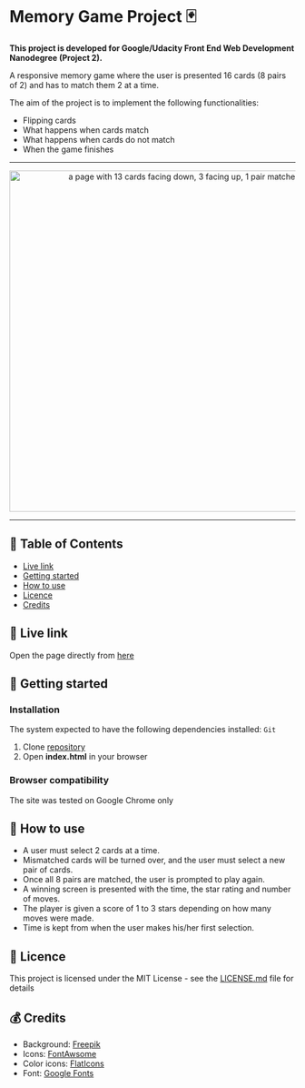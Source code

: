 # Memory Game Project 🃏

**This project is developed for Google/Udacity Front End Web Development Nanodegree (Project 2).**

A responsive memory game where the user is presented 16 cards (8 pairs of 2) and has to match them 2 at a time.

The aim of the project is to implement the following functionalities:
- Flipping cards
- What happens when cards match
- What happens when cards do not match
- When the game finishes

***

<p align="center">
  <img src="https://github.com/jpacsai/GoogleUdacity_Nanodegree/blob/master/Nanodegree/Memory_Game/img/screenshot.JPG" width="600" alt="a page with 13 cards facing down, 3 facing up, 1 pair matched"/>
</p>

***

## 📑 Table of Contents
* [Live link](#-live-link)
* [Getting started](#-getting-started)
* [How to use](#-how-to-use)
* [Licence](#-licence)
* [Credits](#-credits)

## 🔗 Live link  
Open the page directly from [here](https://jpacsai.github.io/GoogleUdacity_Nanodegree/Nanodegree/Memory_Game/)  

## 🏁 Getting started

### Installation  
The system expected to have the following dependencies installed: `Git`

1. Clone [repository](https://github.com/jpacsai/GoogleUdacity_Nanodegree/tree/master/Nanodegree/Memory_Game)
2. Open **index.html** in your browser

### Browser compatibility  
The site was tested on Google Chrome only

## 🍴 How to use  
* A user must select 2 cards at a time.
* Mismatched cards will be turned over, and the user must select a new pair of cards.
* Once all 8 pairs are matched, the user is prompted to play again.
* A winning screen is presented with the time, the star rating and number of moves.
* The player is given a score of 1 to 3 stars depending on how many moves were made.
* Time is kept from when the user makes his/her first selection.

## 📜 Licence

This project is licensed under the MIT License - see the [LICENSE.md](https://github.com/jpacsai/GoogleUdacity_Nanodegree/tree/master) file for details

## 💰 Credits
* Background: [Freepik](https://www.freepik.com/free-vector/modern-abstract-colorful-background_930249.htm#term=mosaic&page=1&position=27)
* Icons: [FontAwsome](https://fontawesome.com/v4.7.0/icons/)
* Color icons: [FlatIcons](https://www.flaticon.com/packs/fruits-vegetables-6)
* Font: [Google Fonts](https://fonts.google.com/specimen/Mina)
